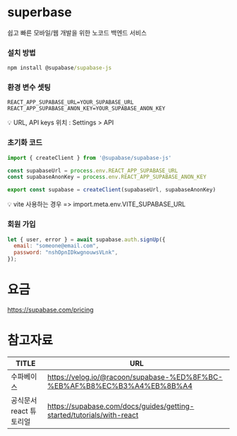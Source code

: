 # superbase
쉽고 빠른 모바일/웹 개발을 위한 노코드 백엔드 서비스

### 설치 방법
```cmd
npm install @supabase/supabase-js
```

### 환경 변수 셋팅
```.env
REACT_APP_SUPABASE_URL=YOUR_SUPABASE_URL
REACT_APP_SUPABASE_ANON_KEY=YOUR_SUPABASE_ANON_KEY
```
💡 URL, API keys 위치 : Settings > API

### 초기화 코드
```js
import { createClient } from '@supabase/supabase-js'

const supabaseUrl = process.env.REACT_APP_SUPABASE_URL
const supabaseAnonKey = process.env.REACT_APP_SUPABASE_ANON_KEY

export const supabase = createClient(supabaseUrl, supabaseAnonKey)
```
💡 vite 사용하는 경우 => import.meta.env.VITE_SUPABASE_URL



### 회원 가입
```jsx
let { user, error } = await supabase.auth.signUp({
  email: "someone@email.com",
  password: "nshOpnIDkwgnouwsVLnk",
});
```

# 요금
https://supabase.com/pricing

# 참고자료
|TITLE|URL|
|---|---|
|수파베이스|https://velog.io/@racoon/supabase-%ED%8F%BC-%EB%AF%B8%EC%B3%A4%EB%8B%A4|
|공식문서 react 튜토리얼|https://supabase.com/docs/guides/getting-started/tutorials/with-react|
